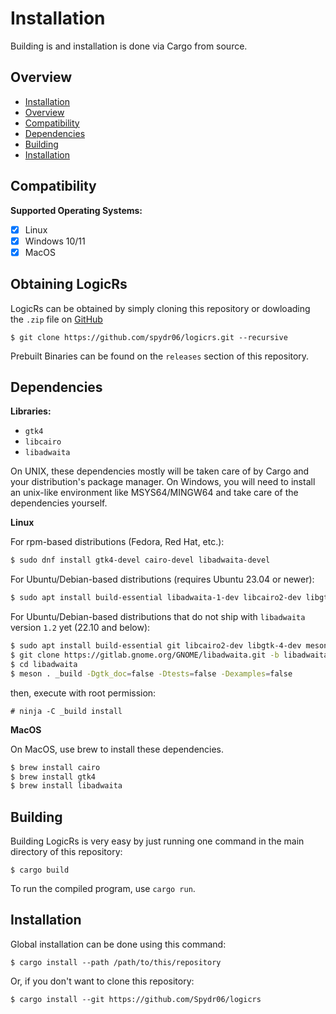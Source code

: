 # Installation

Building is and installation is done via Cargo from source.

## Overview
  - [Installation](#installation)
  - [Overview](#overview)
  - [Compatibility](#compatibility)
  - [Dependencies](#dependencies)
  - [Building](#building)
  - [Installation](#installation-1)

## Compatibility

**Supported Operating Systems:**
- [x] Linux
- [x] Windows 10/11
- [x] MacOS

## Obtaining LogicRs

LogicRs can be obtained by simply cloning this repository or dowloading the `.zip` file on [GitHub](https://github.com/spydr06/LogicRs.git)
```console
$ git clone https://github.com/spydr06/logicrs.git --recursive
```
Prebuilt Binaries can be found on the `releases` section of this repository.

## Dependencies

**Libraries:**
- `gtk4`
- `libcairo`
- `libadwaita`

On UNIX, these dependencies mostly will be taken care of by Cargo and your distribution's package manager.
On Windows, you will need to install an unix-like environment like MSYS64/MINGW64 and take care of the dependencies yourself.

**Linux**

For rpm-based distributions (Fedora, Red Hat, etc.):

```bash
$ sudo dnf install gtk4-devel cairo-devel libadwaita-devel
```

For Ubuntu/Debian-based distributions (requires Ubuntu 23.04 or newer):

```bash
$ sudo apt install build-essential libadwaita-1-dev libcairo2-dev libgtk-4-dev
```

For Ubuntu/Debian-based distributions that do not ship with `libadwaita` version `1.2` yet (22.10 and below):

```bash
$ sudo apt install build-essential git libcairo2-dev libgtk-4-dev meson valac sassc gettext
$ git clone https://gitlab.gnome.org/GNOME/libadwaita.git -b libadwaita-1-2 --depth=1
$ cd libadwaita
$ meson . _build -Dgtk_doc=false -Dtests=false -Dexamples=false
```

then, execute with root permission:
```console
# ninja -C _build install
```

**MacOS**

On MacOS, use brew to install these dependencies.

```zsh
$ brew install cairo
$ brew install gtk4
$ brew install libadwaita
```

## Building

Building LogicRs is very easy by just running one command in the main directory of this repository:
```console
$ cargo build
```

To run the compiled program, use `cargo run`.

## Installation

Global installation can be done using this command:

```console
$ cargo install --path /path/to/this/repository
```

Or, if you don't want to clone this repository:

```console
$ cargo install --git https://github.com/Spydr06/logicrs
```
